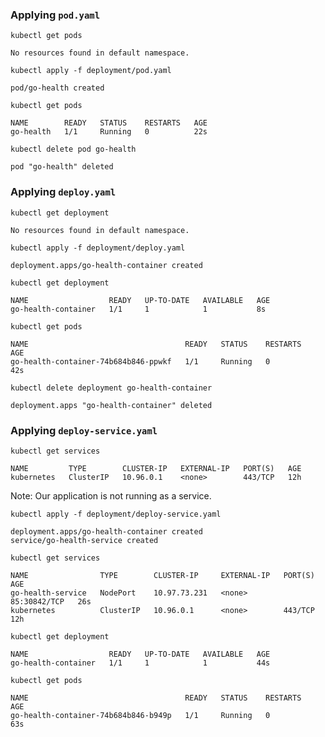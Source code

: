 ### Applying `pod.yaml`
`kubectl get pods`
```
No resources found in default namespace.
```

`kubectl apply -f deployment/pod.yaml`
```
pod/go-health created
```

`kubectl get pods`
```
NAME        READY   STATUS    RESTARTS   AGE
go-health   1/1     Running   0          22s
```

`kubectl delete pod go-health`
```
pod "go-health" deleted
```


### Applying `deploy.yaml`

`kubectl get deployment`
```
No resources found in default namespace.
```

`kubectl apply -f deployment/deploy.yaml`
```
deployment.apps/go-health-container created
```

`kubectl get deployment `
```
NAME                  READY   UP-TO-DATE   AVAILABLE   AGE
go-health-container   1/1     1            1           8s
```

`kubectl get pods`
```
NAME                                   READY   STATUS    RESTARTS   AGE
go-health-container-74b684b846-ppwkf   1/1     Running   0          42s
```

`kubectl delete deployment go-health-container`
```
deployment.apps "go-health-container" deleted
```

### Applying `deploy-service.yaml`

`kubectl get services`
```
NAME         TYPE        CLUSTER-IP   EXTERNAL-IP   PORT(S)   AGE
kubernetes   ClusterIP   10.96.0.1    <none>        443/TCP   12h
```

Note: Our application is not running as a service.

`kubectl apply -f deployment/deploy-service.yaml `
```
deployment.apps/go-health-container created
service/go-health-service created
```

`kubectl get services `
```
NAME                TYPE        CLUSTER-IP     EXTERNAL-IP   PORT(S)        AGE
go-health-service   NodePort    10.97.73.231   <none>        85:30842/TCP   26s
kubernetes          ClusterIP   10.96.0.1      <none>        443/TCP        12h
```

`kubectl get deployment`
```
NAME                  READY   UP-TO-DATE   AVAILABLE   AGE
go-health-container   1/1     1            1           44s
```

`kubectl get pods `
```
NAME                                   READY   STATUS    RESTARTS   AGE
go-health-container-74b684b846-b949p   1/1     Running   0          63s
```